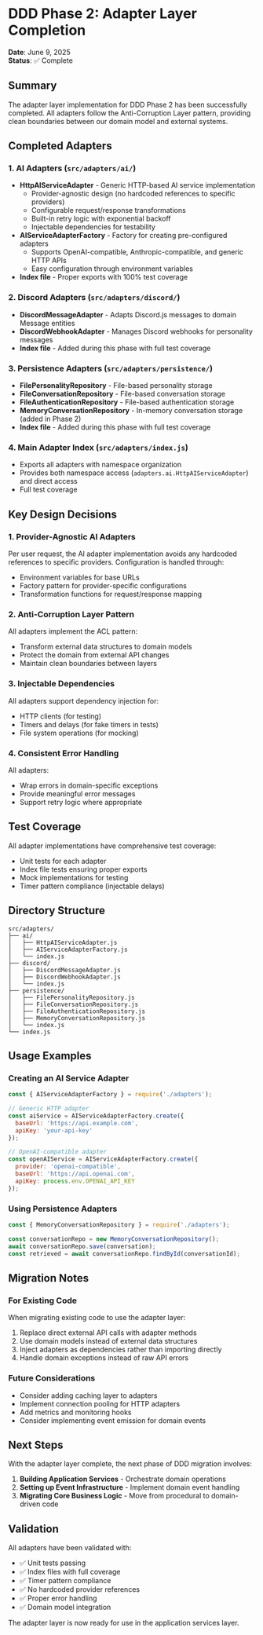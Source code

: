 # DDD Phase 2: Adapter Layer Completion

**Date**: June 9, 2025  
**Status**: ✅ Complete

## Summary

The adapter layer implementation for DDD Phase 2 has been successfully completed. All adapters follow the Anti-Corruption Layer pattern, providing clean boundaries between our domain model and external systems.

## Completed Adapters

### 1. AI Adapters (`src/adapters/ai/`)
- **HttpAIServiceAdapter** - Generic HTTP-based AI service implementation
  - Provider-agnostic design (no hardcoded references to specific providers)
  - Configurable request/response transformations
  - Built-in retry logic with exponential backoff
  - Injectable dependencies for testability
- **AIServiceAdapterFactory** - Factory for creating pre-configured adapters
  - Supports OpenAI-compatible, Anthropic-compatible, and generic HTTP APIs
  - Easy configuration through environment variables
- **Index file** - Proper exports with 100% test coverage

### 2. Discord Adapters (`src/adapters/discord/`)
- **DiscordMessageAdapter** - Adapts Discord.js messages to domain Message entities
- **DiscordWebhookAdapter** - Manages Discord webhooks for personality messages
- **Index file** - Added during this phase with full test coverage

### 3. Persistence Adapters (`src/adapters/persistence/`)
- **FilePersonalityRepository** - File-based personality storage
- **FileConversationRepository** - File-based conversation storage
- **FileAuthenticationRepository** - File-based authentication storage
- **MemoryConversationRepository** - In-memory conversation storage (added in Phase 2)
- **Index file** - Added during this phase with full test coverage

### 4. Main Adapter Index (`src/adapters/index.js`)
- Exports all adapters with namespace organization
- Provides both namespace access (`adapters.ai.HttpAIServiceAdapter`) and direct access
- Full test coverage

## Key Design Decisions

### 1. Provider-Agnostic AI Adapters
Per user request, the AI adapter implementation avoids any hardcoded references to specific providers. Configuration is handled through:
- Environment variables for base URLs
- Factory pattern for provider-specific configurations
- Transformation functions for request/response mapping

### 2. Anti-Corruption Layer Pattern
All adapters implement the ACL pattern:
- Transform external data structures to domain models
- Protect the domain from external API changes
- Maintain clean boundaries between layers

### 3. Injectable Dependencies
All adapters support dependency injection for:
- HTTP clients (for testing)
- Timers and delays (for fake timers in tests)
- File system operations (for mocking)

### 4. Consistent Error Handling
All adapters:
- Wrap errors in domain-specific exceptions
- Provide meaningful error messages
- Support retry logic where appropriate

## Test Coverage

All adapter implementations have comprehensive test coverage:
- Unit tests for each adapter
- Index file tests ensuring proper exports
- Mock implementations for testing
- Timer pattern compliance (injectable delays)

## Directory Structure

```
src/adapters/
├── ai/
│   ├── HttpAIServiceAdapter.js
│   ├── AIServiceAdapterFactory.js
│   └── index.js
├── discord/
│   ├── DiscordMessageAdapter.js
│   ├── DiscordWebhookAdapter.js
│   └── index.js
├── persistence/
│   ├── FilePersonalityRepository.js
│   ├── FileConversationRepository.js
│   ├── FileAuthenticationRepository.js
│   ├── MemoryConversationRepository.js
│   └── index.js
└── index.js
```

## Usage Examples

### Creating an AI Service Adapter
```javascript
const { AIServiceAdapterFactory } = require('./adapters');

// Generic HTTP adapter
const aiService = AIServiceAdapterFactory.create({
  baseUrl: 'https://api.example.com',
  apiKey: 'your-api-key'
});

// OpenAI-compatible adapter
const openAIService = AIServiceAdapterFactory.create({
  provider: 'openai-compatible',
  baseUrl: 'https://api.openai.com',
  apiKey: process.env.OPENAI_API_KEY
});
```

### Using Persistence Adapters
```javascript
const { MemoryConversationRepository } = require('./adapters');

const conversationRepo = new MemoryConversationRepository();
await conversationRepo.save(conversation);
const retrieved = await conversationRepo.findById(conversationId);
```

## Migration Notes

### For Existing Code
When migrating existing code to use the adapter layer:
1. Replace direct external API calls with adapter methods
2. Use domain models instead of external data structures
3. Inject adapters as dependencies rather than importing directly
4. Handle domain exceptions instead of raw API errors

### Future Considerations
- Consider adding caching layer to adapters
- Implement connection pooling for HTTP adapters
- Add metrics and monitoring hooks
- Consider implementing event emission for domain events

## Next Steps

With the adapter layer complete, the next phase of DDD migration involves:
1. **Building Application Services** - Orchestrate domain operations
2. **Setting up Event Infrastructure** - Implement domain event handling
3. **Migrating Core Business Logic** - Move from procedural to domain-driven code

## Validation

All adapters have been validated with:
- ✅ Unit tests passing
- ✅ Index files with full coverage
- ✅ Timer pattern compliance
- ✅ No hardcoded provider references
- ✅ Proper error handling
- ✅ Domain model integration

The adapter layer is now ready for use in the application services layer.